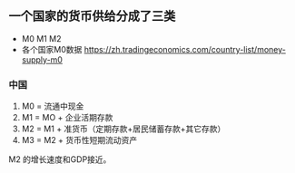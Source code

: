 ## 一个国家的货币供给分成了三类
- M0 M1 M2
- 各个国家M0数据 https://zh.tradingeconomics.com/country-list/money-supply-m0

### 中国
1. M0 = 流通中现金
2. M1 = MO + 企业活期存款
3. M2 = M1 + 准货币（定期存款+居民储蓄存款+其它存款）
4. M3 = M2 + 货币性短期流动资产

M2 的增长速度和GDP接近。